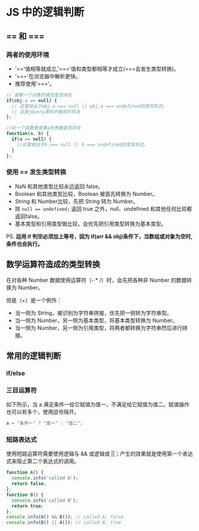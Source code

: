 # JS 中的逻辑判断

## == 和 ===

### 两者的使用环境

- '=='值相等就成立,'==='值和类型都相等才成立(===会发生类型转换)。
- '==='在浏览器中解析更快。
- 推荐使用'==='。

```js
// 查看一个对象的属性是否存在
if(obj.a == null) {
  // 这里相当于obj.a === null || obj.a === undefined的简写形式。
  // 这是jQuery源码中推荐的写法
};

//在一个函数里查看a的参数是否存在
function(a, b) {
  if(a == null) {
    //这里相当于b === null || b === undefined的简写形式。
  }
};
```

### 使用 == 发生类型转换

- NaN 和其他类型比较永远返回 false。
- Boolean 和其他类型比较，Boolean 被首先转换为 Number。
- String 和 Number比较，先把 String 转为 Number。
- 除 `null == undefined;` 返回 true 之外，null、undefined 和其他任何比较都返回false。
- 基本类型和引用类型做比较，会优先把引用类型转换为基本类型。

PS. **运用 if 判空必须加上等号，因为 if(arr && obj)条件下，当数组或对象为空时,条件也会执行。**

## 数学运算符造成的类型转换

在对各种 Number 数据使用运算符（- \* /）时，会先把各种非 Number 的数据转换为 Number。

但是（+）是一个例外：

- 当一侧为 String，被识别为字符串拼接，优先把一侧转为字符串型。
- 当一侧为 Number，另一侧为基本类型，将基本类型转换为 Number。
- 当一侧为 Number，另一侧为引用类型，将两者都转换为字符串然后进行拼接。

## 常用的逻辑判断

### if/else

### 三目运算符

如下所示，当 a 满足条件一给它赋值为值一，不满足给它赋值为值二。赋值操作也可以有多个，使用逗号隔开。

```js
a = "条件一" ? "值一" : "值二";
```

### 短路表达式

使用短路运算符需要使用逻辑与 && 或逻辑或 ||；产生的效果就是使用第一个表达式来阻止第二个表达式的调用。

~~~js
function A() {
  console.info('called A');
  return false;
};
function B() {
  console.info('called B');
  return true;
};
console.info(A() && B()); // called A; false
console.info(B() || A()); // called B; true
~~~
